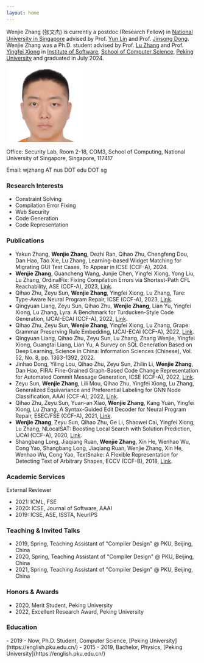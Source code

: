 ```yaml
---
layout: home
---
```


Wenjie Zhang (张文杰) is currently a postdoc (Research Fellow) in [National University in Singapore](https://www.comp.nus.edu.sg/) advised by Prof. [Yun Lin](http://linyun.info/) and Prof. [Jinsong Dong](https://www.comp.nus.edu.sg/cs/people/dongjs/). Wenjie Zhang was a Ph.D. student advised by Prof. [Lu Zhang]() and Prof. [Yingfei Xiong](https://xiongyingfei.github.io/) in [Institute of Software](https://www.sei.pku.edu.cn/), [School of Computer Science](https://cs.pku.edu.cn/English/Home.htm), [Peking University](https://english.pku.edu.cn/) and graduated in July 2024.

<img src="photo.jpeg" width="200">

Office: Security Lab, Room 2-18, COM3, School of Computing, National University of Singapore, Singapore, 117417

Email: wjzhang AT nus DOT edu DOT sg

<h3>Research Interests</h3>

- Constraint Solving
- Compilation Error Fixing
- Web Security
- Code Generation
- Code Representation

<h3>Publications</h3>

- Yakun Zhang, **Wenjie Zhang**, Dezhi Ran, Qihao Zhu, Chengfeng Dou, Dan Hao, Tao Xie, Lu Zhang, Learning-based Widget Matching for Migrating GUI Test Cases, To Appear in ICSE (CCF-A), 2024.
- **Wenjie Zhang**, Guancheng Wang, Junjie Chen, Yingfei Xiong, Yong Liu, Lu Zhang, OrdinalFix: Fixing Compilation Errors via Shortest-Path CFL Reachability, ASE (CCF-A), 2023, [Link](https://arxiv.org/abs/2309.06771).
- Qihao Zhu, Zeyu Sun, **Wenjie Zhang**, Yingfei Xiong, Lu Zhang, Tare: Type-Aware Neural Program Repair, ICSE (CCF-A), 2023, [Link](https://xiongyingfei.github.io/papers/ICSE23a.pdf).
- Qingyuan Liang, Zeyu Sun, Qihao Zhu, **Wenjie Zhang**, Lian Yu, Yingfei Xiong, Lu Zhang, Lyra: A Benchmark for Turducken-Style Code Generation, IJCAI-ECAI (CCF-A), 2022, [Link](https://arxiv.org/abs/2108.12144).
- Qihao Zhu, Zeyu Sun, **Wenjie Zhang**, Yingfei Xiong, Lu Zhang, Grape: Grammar Preserving Rule Embedding, IJCAI-ECAI (CCF-A), 2022, [Link](https://www.ijcai.org/proceedings/2022/631).
- Qingyuan Liang, Qihao Zhu, Zeyu Sun, Lu Zhang, Zhang Wenjie, Yingfei Xiong, Guangtai Liang, Lian Yu, A Survey on SQL Generation Based on Deep Learning, Science in China: Information Sciences (Chinese), Vol. 52, No. 8, pp. 1363-1392, 2022.
- Jinhao Dong, Yiling Lou, Qihao Zhu, Zeyu Sun, Zhilin Li, **Wenjie Zhang**, Dan Hao, FIRA: Fine-Grained Graph-Based Code Change Representation for Automated Commit Message Generation, ICSE (CCF-A), 2022, [Link](https://dl.acm.org/doi/abs/10.1145/3510003.3510069).
- Zeyu Sun, **Wenjie Zhang**, Lili Mou, Qihao Zhu, Yingfei Xiong, Lu Zhang, Generalized Equivariance and Preferential Labeling for GNN Node Classification, AAAI (CCF-A), 2022, [Link](https://arxiv.org/abs/2102.11485).
- Qihao Zhu, Zeyu Sun, Yuan-an Xiao, **Wenjie Zhang**, Kang Yuan, Yingfei Xiong, Lu Zhang, A Syntax-Guided Edit Decoder for Neural Program Repair, ESEC/FSE (CCF-A), 2021, [Link](https://arxiv.org/abs/2106.08253).
- **Wenjie Zhang**, Zeyu Sun, Qihao Zhu, Ge Li, Shaowei Cai, Yingfei Xiong, Lu Zhang, NLocalSAT: Boosting Local Search with Solution Prediction, IJCAI (CCF-A), 2020, [Link](https://arxiv.org/abs/2001.09398).
- Shangbang Long, Jiaqiang Ruan, **Wenjie Zhang**, Xin He, Wenhao Wu, Cong Yao, Shangbang Long, Jiaqiang Ruan, Wenjie Zhang, Xin He, Wenhao Wu, Cong Yao, TextSnake: A Flexible Representation for Detecting Text of Arbitrary Shapes, ECCV (CCF-B), 2018, [Link](https://arxiv.org/abs/1807.01544).

<h3>Academic Services</h3>

External Reviewer

- 2021: ICML, FSE
- 2020: ICSE, Journal of Software, AAAI
- 2019: ICSE, ASE, ISSTA, NeurIPS

<h3>Teaching & Invited Talks</h3>

- 2019, Spring, Teaching Assistant of "Compiler Design" @ PKU, Beijing, China
- 2020, Spring, Teaching Assistant of "Compiler Design" @ PKU, Beijing, China
- 2021, Spring, Teaching Assistant of "Compiler Design" @ PKU, Beijing, China

<h3>Honors & Awards</h3>

- 2020, Merit Student, Peking University
- 2022, Excellent Research Award, Peking University

<h3>Education</h3>
- 2019 - Now, Ph.D. Student, Computer Science, [Peking University](https://english.pku.edu.cn/)
- 2015 - 2019, Bachelor, Physics, [Peking University](https://english.pku.edu.cn/)
